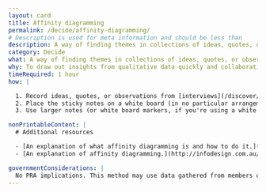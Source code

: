 ```yaml
---
layout: card
title: Affinity diagramming
permalink: /decide/affinity-diagramming/
# Description is used for meta information and should be less than  
description: A way of finding themes in collections of ideas, quotes, or observations.
category: Decide
what: A way of finding themes in collections of ideas, quotes, or observations.
why: To draw out insights from qualitative data quickly and collaboratively.
timeRequired: 1 hour
how: |

  1. Record ideas, quotes, or observations from [interviews](/discover/stakeholder-and-user-interviews/), [contextual inquiry](/discover/contextual-inquiry), or other sources of research on sticky notes.
  2. Place the sticky notes on a white board (in no particular arrangement). Move the sticky notes into related groups.
  3. Use larger notes (or white board markers, if you're using a white board), to write titles or catch phrases for each group.

nonPrintableContent: |
  # Additional resources

  - [An explanation of what affinity diagramming is and how to do it.](http://www.usabilitybok.org/affinity-diagram) The Usability Body of Knowledge, a product of the User Experience Professionals' Association.
  - [An explanation of affinity diagramming.](http://infodesign.com.au/usabilityresources/affinitydiagramming/) Information and Design.

governmentConsiderations: |
  No PRA implications. This method may use data gathered from members of the public, but does not require their involvement.
---
```

